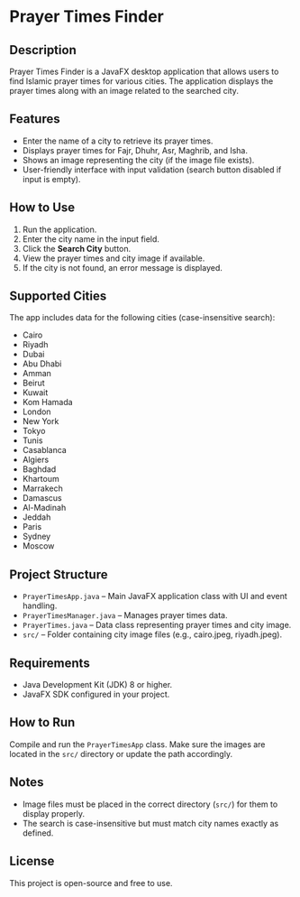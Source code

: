 # Prayer Times Finder

## Description
Prayer Times Finder is a JavaFX desktop application that allows users to find Islamic prayer times for various cities. The application displays the prayer times along with an image related to the searched city.

## Features
- Enter the name of a city to retrieve its prayer times.
- Displays prayer times for Fajr, Dhuhr, Asr, Maghrib, and Isha.
- Shows an image representing the city (if the image file exists).
- User-friendly interface with input validation (search button disabled if input is empty).

## How to Use
1. Run the application.
2. Enter the city name in the input field.
3. Click the **Search City** button.
4. View the prayer times and city image if available.
5. If the city is not found, an error message is displayed.

## Supported Cities
The app includes data for the following cities (case-insensitive search):
- Cairo
- Riyadh
- Dubai
- Abu Dhabi
- Amman
- Beirut
- Kuwait
- Kom Hamada
- London
- New York
- Tokyo
- Tunis
- Casablanca
- Algiers
- Baghdad
- Khartoum
- Marrakech
- Damascus
- Al-Madinah
- Jeddah
- Paris
- Sydney
- Moscow

## Project Structure
- `PrayerTimesApp.java` – Main JavaFX application class with UI and event handling.
- `PrayerTimesManager.java` – Manages prayer times data.
- `PrayerTimes.java` – Data class representing prayer times and city image.
- `src/` – Folder containing city image files (e.g., cairo.jpeg, riyadh.jpeg).

## Requirements
- Java Development Kit (JDK) 8 or higher.
- JavaFX SDK configured in your project.

## How to Run
Compile and run the `PrayerTimesApp` class. Make sure the images are located in the `src/` directory or update the path accordingly.

## Notes
- Image files must be placed in the correct directory (`src/`) for them to display properly.
- The search is case-insensitive but must match city names exactly as defined.
  
## License
This project is open-source and free to use.
